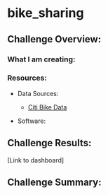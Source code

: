 # bike_sharing

## Challenge Overview:

### What I am creating:
### Resources:
- Data Sources:
  - [Citi Bike Data](https://www.citibikenyc.com/system-data)

- Software:

## Challenge Results:
[Link to dashboard] 
## Challenge Summary:
